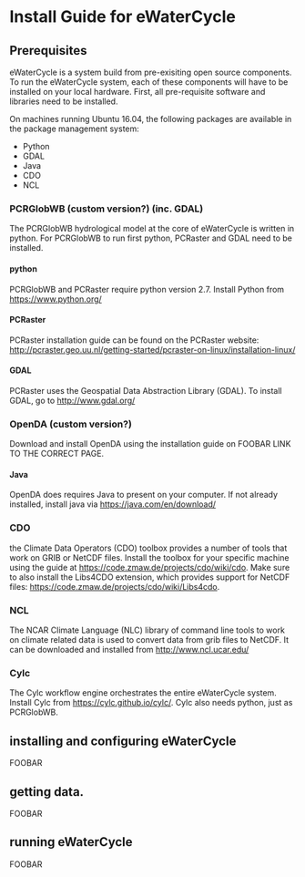 # Install Guide for eWaterCycle

## Prerequisites
eWaterCycle is a system build from pre-exisiting open source components. To run the eWaterCycle system, each of these components will have to be installed on your local hardware. First, all pre-requisite software and libraries need to be installed.

On machines running Ubuntu 16.04, the following packages are available in the package management system:
- Python
- GDAL
- Java
- CDO
- NCL

### PCRGlobWB (custom version?) (inc. GDAL)
The PCRGlobWB hydrological model at the core of eWaterCycle is written in python. For PCRGlobWB to run first python, PCRaster and GDAL need to be installed.
#### python
PCRGlobWB and PCRaster require python version 2.7. Install Python from https://www.python.org/
#### PCRaster
PCRaster installation guide can be found on the PCRaster website: http://pcraster.geo.uu.nl/getting-started/pcraster-on-linux/installation-linux/
#### GDAL
PCRaster uses the Geospatial Data Abstraction Library (GDAL). To install GDAL, go to http://www.gdal.org/ 

### OpenDA (custom version?)
Download and install OpenDA using the installation guide on FOOBAR LINK TO THE CORRECT PAGE.
#### Java
OpenDA does requires Java to present on your computer. If not already installed, install java via https://java.com/en/download/

### CDO
the Climate Data Operators (CDO) toolbox provides a number of tools that work on GRIB or NetCDF files. Install the toolbox for your specific machine using the guide at https://code.zmaw.de/projects/cdo/wiki/cdo. Make sure to also install the Libs4CDO extension, which provides support for NetCDF files: https://code.zmaw.de/projects/cdo/wiki/Libs4cdo.

### NCL
The NCAR Climate Language (NLC) library of command line tools to work on climate related data is used to convert data from grib files to NetCDF. It can be downloaded and installed from http://www.ncl.ucar.edu/

### Cylc
The Cylc workflow engine orchestrates the entire eWaterCycle system. Install Cylc from https://cylc.github.io/cylc/. Cylc also needs python, just as PCRGlobWB.

## installing and configuring eWaterCycle
FOOBAR

## getting data.
FOOBAR

## running  eWaterCycle
FOOBAR
